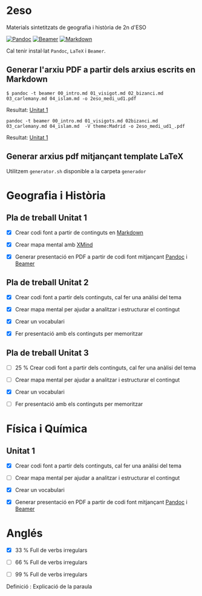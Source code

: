 # 2eso
Materials sintetitzats de geografia i història de 2n d'ESO

[![Pandoc](https://img.shields.io/badge/pandoc-1.17.2-blue.svg)](http://pandoc.org/)
[![Beamer](https://img.shields.io/badge/beamer-3.36-blue.svg)](http://www.ctan.org/pkg/beamer)
[![Markdown](https://img.shields.io/badge/markdon-1.0.1-blue.svg)](https://daringfireball.net/projects/markdown/)

Cal tenir instal·lat `Pandoc`, `LaTeX` i `Beamer`.

## Generar l'arxiu PDF a partir dels arxius escrits en Markdown

`$ pandoc -t beamer 00_intro.md 01_visigot.md 02_bizanci.md 03_carlemany.md 04_islam.md -o 2eso_medi_ud1.pdf`

Resultat: [Unitat 1](unit_01/md/2eso_medi_ud1.pdf)

`pandoc -t beamer 00_intro.md 01_visigots.md 02bizanci.md 03_carlemany.md 04_islam.md  -V theme:Madrid -o 2eso_medi_ud1_.pdf`

Resultat: [Unitat 1](unit_01/md/2eso_medi_ud1_.pdf)

## Generar arxius pdf mitjançant template LaTeX

Utilitzem `generator.sh` disponible a la carpeta `generador`


# Geografia i Història

## Pla de treball Unitat 1

- [X] Crear codi font a partir de continguts en [Markdown](http://joedicastro.com/pages/markdown.html)

- [X] Crear mapa mental amb [XMind](http://www.xmind.net/)

- [X] Generar presentació en PDF a partir de codi font mitjançant [Pandoc](http://pandoc.org/) i [Beamer](https://bitbucket.org/rivanvx/)

## Pla de treball Unitat 2

- [X] Crear codi font a partir dels continguts, cal fer una anàlisi del tema

- [X] Crear mapa mental per ajudar a analitzar i estructurar el contingut

- [X] Crear un vocabulari

- [X] Fer presentació amb els continguts per memoritzar


## Pla de treball Unitat 3

- [ ] 25 % Crear codi font a partir dels continguts, cal fer una anàlisi del tema

- [ ] Crear mapa mental per ajudar a analitzar i estructurar el contingut

- [X] Crear un vocabulari

- [ ] Fer presentació amb els continguts per memoritzar

# Física i Química

## Unitat 1

- [X] Crear codi font a partir dels continguts, cal fer una anàlisi del tema

- [ ] Crear mapa mental per ajudar a analitzar i estructurar el contingut

- [X] Crear un vocabulari

- [X] Generar presentació en PDF a partir de codi font mitjançant [Pandoc](http://pandoc.org/) i [Beamer](https://bitbucket.org/rivanvx/)

# Anglés

- [X] 33 % Full de verbs irregulars

- [ ] 66 % Full de verbs irregulars

- [ ] 99 % Full de verbs irregulars

Definició
: Explicació de la paraula
